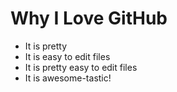 # Why I Love GitHub

* It is pretty
* It is easy to edit files
* It is pretty easy to edit files
* It is awesome-tastic!